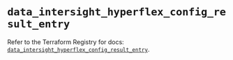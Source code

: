 # `data_intersight_hyperflex_config_result_entry`

Refer to the Terraform Registry for docs: [`data_intersight_hyperflex_config_result_entry`](https://registry.terraform.io/providers/ciscodevnet/intersight/1.0.71/docs/data-sources/hyperflex_config_result_entry).
